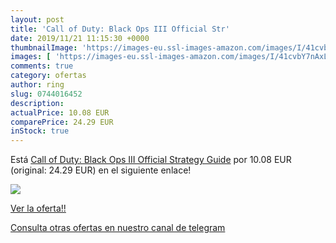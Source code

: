```yaml
---
layout: post
title: 'Call of Duty: Black Ops III Official Str'
date: 2019/11/21 11:15:30 +0000
thumbnailImage: 'https://images-eu.ssl-images-amazon.com/images/I/41cvbY7nAxL._SL200_.jpg'
images: [ 'https://images-eu.ssl-images-amazon.com/images/I/41cvbY7nAxL._SL200_.jpg' ]
comments: true
category: ofertas
author: ring
slug: 0744016452
description:
actualPrice: 10.08 EUR
comparePrice: 24.29 EUR
inStock: true
---
```


Está [Call of Duty: Black Ops III Official Strategy Guide](https://www.amazon.com/dp/0744016452/?tag=redken08-20) por 10.08 EUR (original: 24.29 EUR) en el siguiente enlace!

[![](https://images-eu.ssl-images-amazon.com/images/I/41cvbY7nAxL._SL200_.jpg)](https://www.amazon.com/dp/0744016452/?tag=redken08-20)

[Ver la oferta!!](https://www.amazon.com/dp/0744016452/?tag=redken08-20)

[Consulta otras ofertas en nuestro canal de telegram](https://t.me/s/ofertas25)
